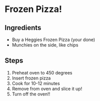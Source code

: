 # Frozen Pizza!

## Ingredients
* Buy a Heggies Frozen Pizza (your done)
* Munchies on the side, like chips

## Steps
1. Preheat oven to 450 degrees
2. Insert frozen pizza
3. Cook for 10-12 minutes
4. Remove from oven and slice it up!
5. Turn off the oven!!
